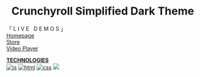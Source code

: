 <h1 align="center">Crunchyroll Simplified Dark Theme</h1>


「 L I V E &nbsp; D E M O S 」  
<a href="https://xerilius.github.io/crunchyroll-darkmode"> Homepage </a>  
<a href="https://xerilius.github.io/crunchyroll-darkmode/store.html"> Store </a>  
<a href="https://xerilius.github.io/crunchyroll-darkmode/shows.html"> Video Player</a>



<b><ins>TECHNOLOGIES</ins></b> <br>
<a href="https://developer.mozilla.org/en-US/docs/Web/JavaScript">
  <img alt="js" src="https://icongr.am/devicon/javascript-original.svg?size=70"></a> 
<a href="https://developer.mozilla.org/en-US/docs/Web/Guide/HTML/HTML5">
  <img alt="html" src="https://icongr.am/devicon/html5-original.svg?size=70"></a>
<a href="https://developer.mozilla.org/en-US/docs/Web/CSS">
  <img alt="css" src="https://icongr.am/devicon/css3-original.svg?size=70"></a>
<img src="https://icongr.am/devicon/sass-original.svg?size=70">